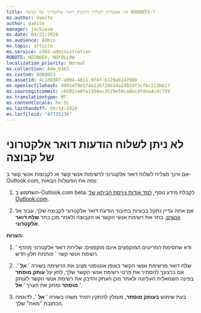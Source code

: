 ```yaml
---
title: ל-8000053 אין אפשרות לשלוח הודעות דואר אלקטרוני של קבוצה
ms.author: daeite
author: daeite
manager: jackiesm
ms.date: 04/21/2020
ms.audience: Admin
ms.topic: article
ms.service: o365-administration
ROBOTS: NOINDEX, NOFOLLOW
localization_priority: Normal
ms.collection: Adm_O365
ms.custom: 8000053
ms.assetid: 4c1d6987-a004-4611-9f4f-b129ab14706b
ms.openlocfilehash: dd014f9e5f4a126720614a2d92df3cfbc223bb17
ms.sourcegitcommit: c6692ce0fa1358ec3529e59ca0ecdfdea4cdc759
ms.translationtype: MT
ms.contentlocale: he-IL
ms.lasthandoff: 09/14/2020
ms.locfileid: "47735236"
---
```

# <a name="unable-to-send-group-emails"></a>לא ניתן לשלוח הודעות דואר אלקטרוני של קבוצה

אם אינך מצליח לשלוח דואר אלקטרוני לרשימות אנשי קשר או לקבוצות אנשי קשר ב-Outlook.com, נסה את הפעולות הבאות:
  
1. השתמש ב-Outlook.com beta. לקבלת מידע נוסף, [למד אודות גירסת הביתא של Outlook.com](https://support.office.com/article/e2261c7f-d413-4084-8f22-21282f42d8cf).
    
2. אם אתה עדיין נתקל בבעיות בחיבור הודעת דואר אלקטרוני לקבוצה שלך, עבור אל [אנשים](https://outlook.live.com/people/), בחר את רשימת אנשי הקשר או הקבוצה ולאחר מכן בחר **שלח דואר אלקטרוני**.
    
 **הערות:**
  
1. ודא שחסימת הפריטים המוקפצים אינם מוקפצים: שליחת דואר אלקטרוני מהדף ' רשימת אנשי קשר ' פותחת חלון חדש.
    
2. שלח דואר מרשימת אנשי הקשר באופן אוטומטי מציב את הרשימה בשורה ' **אל** '. אם ברצונך להסתיר את פרטי רשימת אנשי הקשר שלך, לחץ על **עותק מוסתר** בפינה השמאלית העליונה ולאחר מכן העתק והדבק את רשימת אנשי הקשר לעותק **מוסתר** ומחק את הערך ' **אל** '. 
    
3. בעת שימוש **בעותק מוסתר**, מומלץ להתקין תמיד משהו בשורה ' **אל** ', לדוגמה הכתובת "מאת" שלך. 
    

